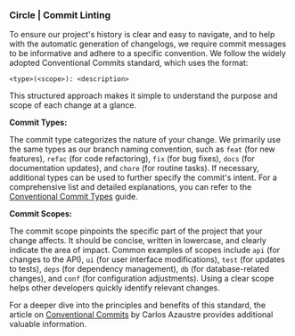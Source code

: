 ### Circle | Commit Linting

To ensure our project's history is clear and easy to navigate, and to help with the automatic generation of changelogs, we require commit messages to be informative and adhere to a specific convention. We follow the widely adopted Conventional Commits standard, which uses the format:

`<type>(<scope>): <description>`

This structured approach makes it simple to understand the purpose and scope of each change at a glance.

**Commit Types:**

The commit type categorizes the nature of your change. We primarily use the same types as our branch naming convention, such as `feat` (for new features), `refac` (for code refactoring), `fix` (for bug fixes), `docs` (for documentation updates), and `chore` (for routine tasks). If necessary, additional types can be used to further specify the commit's intent. For a comprehensive list and detailed explanations, you can refer to the [Conventional Commit Types](https://github.com/pvdlg/conventional-commit-types?tab=readme-ov-file#commit-types) guide.

**Commit Scopes:**

The commit scope pinpoints the specific part of the project that your change affects. It should be concise, written in lowercase, and clearly indicate the area of impact. Common examples of scopes include `api` (for changes to the API), `ui` (for user interface modifications), `test` (for updates to tests), `deps` (for dependency management), `db` (for database-related changes), and `conf` (for configuration adjustments). Using a clear scope helps other developers quickly identify relevant changes.


For a deeper dive into the principles and benefits of this standard, the article on [Conventional Commits](https://carlosazaustre.es/conventional-commits) by Carlos Azaustre provides additional valuable information.